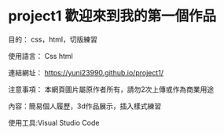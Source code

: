# project1 歡迎來到我的第一個作品
目的： css，html，切版練習

使用語言： Css html

連結網址： https://yuni23990.github.io/project1/

注意事項： 本網頁圖片屬原作者所有，請勿2次上傳或作為商業用途

內容：簡易個人履歷，3d作品展示，插入樣式練習


使用工具:Visual Studio Code
